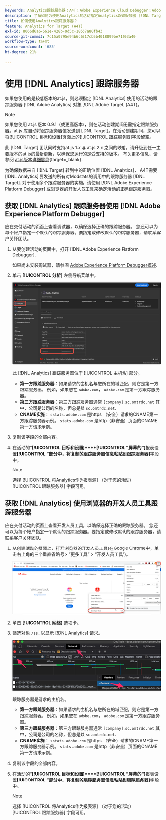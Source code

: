 ```yaml
---
keywords: Analytics跟踪服务器；A4T；Adobe Experience Cloud Debugger；Adobe Experience Platform Debugger；报表源；开发人员工具
description: 了解如何为使用Analytics的活动指定Analytics跟踪服务器 [!DNL Target] (A4T)。
title: 如何使用Analytics跟踪服务器？
feature: Analytics for Target (A4T)
exl-id: 8066d6a6-661e-428b-9d5c-18537a80fb43
source-git-commit: 7c15a0795e94b6c6317cb5b4018899be71f03a40
workflow-type: tm+mt
source-wordcount: '685'
ht-degree: 21%

---
```


# 使用 [!DNL Analytics] 跟踪服务器

如果您使用的是较低版本的at.js，则必须指定 [!DNL Analytics] 使用的活动的跟踪服务器 [!DNL Adobe Analytics] 对象 [!DNL Adobe Target] (A4T)。

>[!NOTE]
>
>如果您使用 at.js 版本 0.9.1（或更高版本），则在活动创建期间无需指定跟踪服务器。at.js 库自动将跟踪服务器值发送到 [!DNL Target]。在活动创建期间，您可以将[!UICONTROL 目标和设置]页面上的[!UICONTROL 跟踪服务器]字段留空。
>
>此 [!DNL Target] 团队同时支持at.js 1.*x* 与 at.js 2.*x* 之间的映射。请升级到任一主要版本的at.js的最新更新，以确保您运行的是受支持的版本。 有关更多信息，请参阅 [at.js版本详细信息](https://experienceleague.corp.adobe.com/docs/target-dev/developer/client-side/at-js-implementation/target-atjs-versions.html){target=_blank}.

为确保数据来自 [!DNL Target] 转到中的正确位置 [!DNL Analytics]， A4T需要 [!DNL Analytics] 要发送的所有对Modstats的调用中的跟踪服务器 [!DNL Target]. 对于使用多个跟踪服务器的实施，请使用 [!DNL Adobe Experience Platform Debugger] 或浏览器的开发人员工具来确定活动的正确跟踪服务器。

## 获取 [!DNL Analytics] 跟踪服务器使用 [!DNL Adobe Experience Platform Debugger]

应在交付活动的页面上查看调试器，以确保选择正确的跟踪服务器。 您还可以为每个帐户指定一个默认的跟踪服务器。要指定或修改默认的跟踪服务器，请联系客户关怀团队。

1. 从要创建活动的页面中，打开 [!DNL Adobe Experience Platform Debugger].

   如果尚未安装调试器，请参阅 [Adobe Experience Platform Debugger概述](https://experienceleague.adobe.com/docs/platform-learn/data-collection/debugger/overview.html).

1. 单击 **[!UICONTROL 分析]** 左侧导航菜单中。

   ![Screen_DebuggerTrackServ图像](assets/Screen_DebuggerTrackServ.png)

   此 [!DNL Analytics] 跟踪服务器位于 [!UICONTROL 主机名] 部分。

   * **第一方跟踪服务器**：如果请求的主机名与您所在的域匹配，则它是第一方跟踪服务器。 例如，如果您在 `adobe.com`， `adobe.com` 是第一方跟踪服务器。
   * **第三方跟踪服务器**：第三方跟踪服务器通常 `[company].sc.omtrdc.net` 其中，公司是公司的名称，但总是以 `sc.omtrdc.net`.
   * **CNAME实施**： `sstats.adobe.com` 是https （安全）请求的CNAME第一方跟踪服务器示例。 `stats.adobe.com` 是http（非安全）页面的CNAME第一方请求示例。

1. 复制该字段的全部内容。

1. 在活动的“**[!UICONTROL 目标和设置]****[!UICONTROL ”屏幕的“]**&#x200B;报表设置&#x200B;**[!UICONTROL ”部分中，将复制的跟踪服务器信息粘贴到跟踪服务器]**&#x200B;字段中。

   >[!NOTE]
   >
   >选择 [!UICONTROL 将Analytics作为报表源] （对于您的活动） [!UICONTROL 跟踪服务器] 字段可用。

## 获取 [!DNL Analytics] 使用浏览器的开发人员工具跟踪服务器

应在交付活动的页面上查看开发人员工具，以确保选择正确的跟踪服务器。 您还可以为每个帐户指定一个默认的跟踪服务器。要指定或修改默认的跟踪服务器，请联系客户关怀团队。

1. 从创建活动的页面上，打开浏览器的开发人员工具(在Google Chrome中，单击右上角的三个垂直省略号> “更多工具” > “开发人员工具”)。

   ![Chrome开发人员工具](/help/main/c-integrating-target-with-mac/a4t/assets/chrome-dev-tools.png)

1. 单击 **[!UICONTROL 网络]** 选项卡。

1. 筛选对象 `/ss,` 以显示 [!DNL Analytics] 请求。

   ![带有/ss搜索的Chrome开发人员工具](/help/main/c-integrating-target-with-mac/a4t/assets/chrome-search.png)

   跟踪服务器是请求的主机名。

   * **第一方跟踪服务器**：如果请求的主机名与您所在的域匹配，则它是第一方跟踪服务器。 例如，如果您在 `adobe.com`， `adobe.com` 是第一方跟踪服务器。
   * **第三方跟踪服务器**：第三方跟踪服务器通常 `[company].sc.omtrdc.net` 其中，公司是公司的名称，但总是以 `sc.omtrdc.net`.
   * **CNAME实施**： `sstats.adobe.com` 是https （安全）请求的CNAME第一方跟踪服务器示例。 `stats.adobe.com` 是http（非安全）页面的CNAME第一方请求示例。

1. 复制该字段的全部内容。

1. 在活动的“**[!UICONTROL 目标和设置]****[!UICONTROL ”屏幕的“]**&#x200B;报表设置&#x200B;**[!UICONTROL ”部分中，将复制的跟踪服务器信息粘贴到跟踪服务器]**&#x200B;字段中。

   >[!NOTE]
   >
   >选择 [!UICONTROL 将Analytics作为报表源] （对于您的活动） [!UICONTROL 跟踪服务器] 字段可用。
